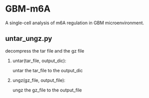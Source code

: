 # GBM-m6A

A single-cell analysis of m6A regulation in GBM microenvironment.

## untar_ungz.py

decompress the tar file and the gz file

1. untar(tar_file, output_dic):

   untar the tar_file to the output_dic

2. ungz(gz_file, output_file):

   ungz the gz_file to the output_file


